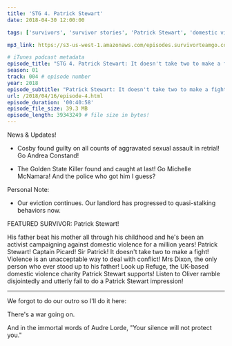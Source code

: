 ```yaml
---
title: 'STG 4. Patrick Stewart'
date: 2018-04-30 12:00:00

tags: ['survivors', 'survivor stories', 'Patrick Stewart', 'domestic violence', 'abuse', 'Refuge UK', 'Bill Cosby', 'rape', 'Andrea Constand', 'Golden State Killer', 'Michelle McNamara', 'serial killers'] # max 255 chars

mp3_link: https://s3-us-west-1.amazonaws.com/episodes.survivorteamgo.com/STG+4+Patrick+Stewart.mp3

# iTunes podcast metadata
episode_title: "STG 4. Patrick Stewart: It doesn't take two to make a fight"
season: 01
track: 004 # episode number
year: 2018
episode_subtitle: "Patrick Stewart: It doesn't take two to make a fight"
url: /2018/04/16/episode-4.html
episode_duration: '00:40:58'
episode_file_size: 39.3 MB
episode_length: 39343249 # file size in bytes!
---
```


News & Updates! 

+ Cosby found guilty on all counts of aggravated sexual assault in retrial! Go Andrea Constand! 

+ The Golden State Killer found and caught at last! Go Michelle McNamara! And the police who got him I guess? 

Personal Note: 

+ Our eviction continues. Our landlord has progressed to quasi-stalking behaviors now. 

FEATURED SURVIVOR: Patrick Stewart! 

His father beat his mother all through his childhood and he's been an activist campaigning against domestic violence for a million years! Patrick Stewart! Captain Picard! Sir Patrick! It doesn't take two to make a fight! Violence is an unacceptable way to deal with conflict! Mrs Dixon, the only person who ever stood up to his father! Look up Refuge, the UK-based domestic violence charity Patrick Stewart supports! Listen to Oliver ramble disjointedly and utterly fail to do a Patrick Stewart impression! 

*** 

We forgot to do our outro so I'll do it here: 

There's a war going on. 

And in the immortal words of Audre Lorde, "Your silence will not protect you." 
